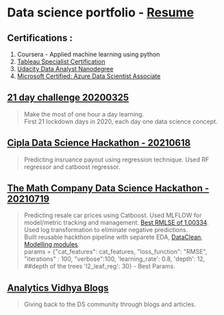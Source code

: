 # Data science portfolio - [Resume](https://drive.google.com/file/d/1jLOFrxjyh-qL1ovSsoZrlbCEWYmSa2Fv/view?usp=sharing)

## Certifications :
1. Coursera - Applied machine learning using python
2. [Tableau Specialist Certification](https://www.credly.com/badges/113ff8cd-9bd2-4973-9a9c-c5827874a81a?source=linked_in_profile)
3. [Udacity Data Analyst Nanodegree](https://drive.google.com/file/d/1BdRBHdpuF5IzhAcQZy8jzDB86e-OuZ8b/view?usp=sharing)
4. [Microsoft Certified: Azure Data Scientist Associate](https://www.credly.com/badges/f67cbc83-04d1-4df2-87f3-ad7e60eb259f?source=linked_in_profile)

## [21 day challenge 20200325](https://github.com/chrisdmell/TwentyOnePilots)
> Make the most of one hour a day learning. <Br>
> First 21 lockdown days in 2020, each day one data science concept. 

## [Cipla Data Science Hackathon - 20210618](https://github.com/chrisdmell/Project_DataScience/tree/working_branch/04_cipla_data_science)
> Predicting insruance payout using regression technique. Used RF regressor and catboost regressor. 

## [The Math Company Data Science Hackathon - 20210719](https://github.com/chrisdmell/Project_DataScience/tree/working_branch/06_math_company_hackathon)
> Predicting resale car prices using Catboost. Used MLFLOW for model/metric tracking and management. [Best RMLSE of 1.00334](https://machinehack.com/hackathons/data_hack_mathcothon_car_price_prediction_challenge/leaderboard). <br>
> Used log transformation to eliminate negative predictions. <br>
> Built reusable hackthon pipeline with separete EDA, [DataClean](https://github.com/chrisdmell/Project_DataScience/blob/working_branch/06_math_company_hackathon/extras/data_clean_util.ipynb), [Modelling modules](https://github.com/chrisdmell/Project_DataScience/blob/working_branch/06_math_company_hackathon/setup/catboost_regression.ipynb). <br>
> params = {"cat_features": cat_features, 
          "loss_function": "RMSE", 
          "iterations" : 100, 
          "verbose":100,
         'learning_rate': 0.8,
         'depth': 12,   ##depth of the trees
         'l2_leaf_reg': 30} - Best Params. <Br>

## [Analytics Vidhya Blogs](https://www.analyticsvidhya.com/blog/author/chrisx10/)
> Giving back to the DS community through blogs and articles. 
